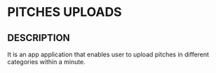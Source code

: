 # PITCHES UPLOADS

## DESCRIPTION
It is an app application that enables user to upload pitches in different categories within a minute.
